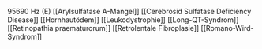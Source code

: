 95690 Hz (E)
[[Arylsulfatase A-Mangel]]
[[Cerebrosid Sulfatase Deficiency Disease]]
[[Hornhautödem]]
[[Leukodystrophie]]
[[Long-QT-Syndrom]]
[[Retinopathia praematurorum]]
[[Retrolentale Fibroplasie]]
[[Romano-Wird-Syndrom]]
